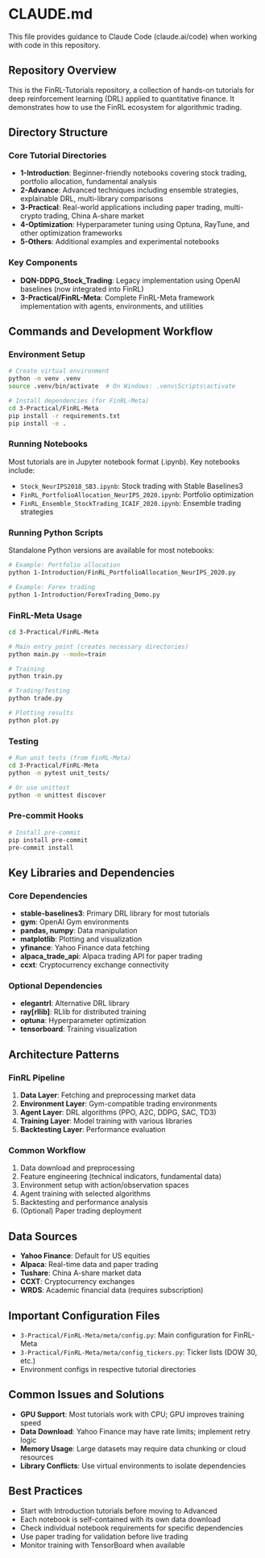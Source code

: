 # CLAUDE.md

This file provides guidance to Claude Code (claude.ai/code) when working with code in this repository.

## Repository Overview

This is the FinRL-Tutorials repository, a collection of hands-on tutorials for deep reinforcement learning (DRL) applied to quantitative finance. It demonstrates how to use the FinRL ecosystem for algorithmic trading.

## Directory Structure

### Core Tutorial Directories
- **1-Introduction**: Beginner-friendly notebooks covering stock trading, portfolio allocation, fundamental analysis
- **2-Advance**: Advanced techniques including ensemble strategies, explainable DRL, multi-library comparisons
- **3-Practical**: Real-world applications including paper trading, multi-crypto trading, China A-share market
- **4-Optimization**: Hyperparameter tuning using Optuna, RayTune, and other optimization frameworks
- **5-Others**: Additional examples and experimental notebooks

### Key Components
- **DQN-DDPG_Stock_Trading**: Legacy implementation using OpenAI baselines (now integrated into FinRL)
- **3-Practical/FinRL-Meta**: Complete FinRL-Meta framework implementation with agents, environments, and utilities

## Commands and Development Workflow

### Environment Setup
```bash
# Create virtual environment
python -m venv .venv
source .venv/bin/activate  # On Windows: .venv\Scripts\activate

# Install dependencies (for FinRL-Meta)
cd 3-Practical/FinRL-Meta
pip install -r requirements.txt
pip install -e .
```

### Running Notebooks
Most tutorials are in Jupyter notebook format (.ipynb). Key notebooks include:
- `Stock_NeurIPS2018_SB3.ipynb`: Stock trading with Stable Baselines3
- `FinRL_PortfolioAllocation_NeurIPS_2020.ipynb`: Portfolio optimization
- `FinRL_Ensemble_StockTrading_ICAIF_2020.ipynb`: Ensemble trading strategies

### Running Python Scripts
Standalone Python versions are available for most notebooks:
```bash
# Example: Portfolio allocation
python 1-Introduction/FinRL_PortfolioAllocation_NeurIPS_2020.py

# Example: Forex trading
python 1-Introduction/ForexTrading_Demo.py
```

### FinRL-Meta Usage
```bash
cd 3-Practical/FinRL-Meta

# Main entry point (creates necessary directories)
python main.py --mode=train

# Training
python train.py

# Trading/Testing
python trade.py

# Plotting results
python plot.py
```

### Testing
```bash
# Run unit tests (from FinRL-Meta)
cd 3-Practical/FinRL-Meta
python -m pytest unit_tests/

# Or use unittest
python -m unittest discover
```

### Pre-commit Hooks
```bash
# Install pre-commit
pip install pre-commit
pre-commit install
```

## Key Libraries and Dependencies

### Core Dependencies
- **stable-baselines3**: Primary DRL library for most tutorials
- **gym**: OpenAI Gym environments
- **pandas, numpy**: Data manipulation
- **matplotlib**: Plotting and visualization
- **yfinance**: Yahoo Finance data fetching
- **alpaca_trade_api**: Alpaca trading API for paper trading
- **ccxt**: Cryptocurrency exchange connectivity

### Optional Dependencies
- **elegantrl**: Alternative DRL library
- **ray[rllib]**: RLlib for distributed training
- **optuna**: Hyperparameter optimization
- **tensorboard**: Training visualization

## Architecture Patterns

### FinRL Pipeline
1. **Data Layer**: Fetching and preprocessing market data
2. **Environment Layer**: Gym-compatible trading environments
3. **Agent Layer**: DRL algorithms (PPO, A2C, DDPG, SAC, TD3)
4. **Training Layer**: Model training with various libraries
5. **Backtesting Layer**: Performance evaluation

### Common Workflow
1. Data download and preprocessing
2. Feature engineering (technical indicators, fundamental data)
3. Environment setup with action/observation spaces
4. Agent training with selected algorithms
5. Backtesting and performance analysis
6. (Optional) Paper trading deployment

## Data Sources
- **Yahoo Finance**: Default for US equities
- **Alpaca**: Real-time data and paper trading
- **Tushare**: China A-share market data
- **CCXT**: Cryptocurrency exchanges
- **WRDS**: Academic financial data (requires subscription)

## Important Configuration Files
- `3-Practical/FinRL-Meta/meta/config.py`: Main configuration for FinRL-Meta
- `3-Practical/FinRL-Meta/meta/config_tickers.py`: Ticker lists (DOW 30, etc.)
- Environment configs in respective tutorial directories

## Common Issues and Solutions
- **GPU Support**: Most tutorials work with CPU; GPU improves training speed
- **Data Download**: Yahoo Finance may have rate limits; implement retry logic
- **Memory Usage**: Large datasets may require data chunking or cloud resources
- **Library Conflicts**: Use virtual environments to isolate dependencies

## Best Practices
- Start with Introduction tutorials before moving to Advanced
- Each notebook is self-contained with its own data download
- Check individual notebook requirements for specific dependencies
- Use paper trading for validation before live trading
- Monitor training with TensorBoard when available